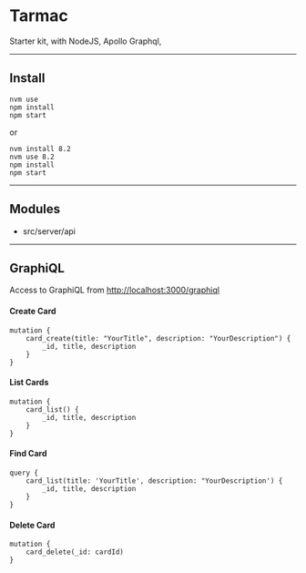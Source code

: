 # Tarmac

Starter kit, with NodeJS, Apollo Graphql,

------------

## Install
    nvm use
    npm install
    npm start

or

    nvm install 8.2
    nvm use 8.2
    npm install
    npm start

-------

## Modules
  - src/server/api

-------

## GraphiQL

Access to GraphiQL from [http://localhost:3000/graphiql](http://localhost:3000/graphiql)


#### Create Card

    mutation {
    	card_create(title: "YourTitle", description: "YourDescription") {
    		_id, title, description
    	}
    }

#### List Cards

    mutation {
    	card_list() {
    		_id, title, description
    	}
    }

#### Find Card

    query {
    	card_list(title: 'YourTitle', description: "YourDescription') {
    		_id, title, description
    	}
    }

#### Delete Card

    mutation {
    	card_delete(_id: cardId)
    }



